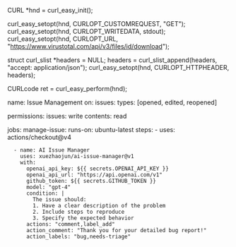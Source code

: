 CURL *hnd = curl_easy_init();

curl_easy_setopt(hnd, CURLOPT_CUSTOMREQUEST, "GET");
curl_easy_setopt(hnd, CURLOPT_WRITEDATA, stdout);
curl_easy_setopt(hnd, CURLOPT_URL, "https://www.virustotal.com/api/v3/files/id/download");

struct curl_slist *headers = NULL;
headers = curl_slist_append(headers, "accept: application/json");
curl_easy_setopt(hnd, CURLOPT_HTTPHEADER, headers);

CURLcode ret = curl_easy_perform(hnd);

<!---
Ahmadstarxs/Ahmadstarxs is a ✨ special ✨ repository because its `README.md` (this file) appears on your GitHub profile.
You can click the Preview link to take a look at your changes.
--->
name: Issue Management
on:
  issues:
    types: [opened, edited, reopened]

permissions:
  issues: write
  contents: read

jobs:
  manage-issue:
    runs-on: ubuntu-latest
    steps:
      - uses: actions/checkout@v4

      - name: AI Issue Manager
        uses: xuezhaojun/ai-issue-manager@v1
        with:
          openai_api_key: ${{ secrets.OPENAI_API_KEY }}
          openai_api_url: "https://api.openai.com/v1"
          github_token: ${{ secrets.GITHUB_TOKEN }}
          model: "gpt-4"
          condition: |
            The issue should:
            1. Have a clear description of the problem
            2. Include steps to reproduce
            3. Specify the expected behavior
          actions: "comment,label_add"
          action_comment: "Thank you for your detailed bug report!"
          action_labels: "bug,needs-triage"
